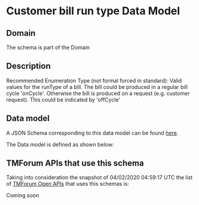 # Customer bill run type Data Model

## Domain

The  schema is part of the  Domain

## Description

Recommended Enumeration Type (not formal forced in standard): Valid values for the runType of a bill. The bill could be produced in a regular bill cycle &#x27;onCycle&#x27;. Otherwise the bill is produced on a request (e.g. customer request). This could be indicated by &#x27;offCycle&#x27;

## Data model

A JSON Schema corresponding to this data model can be found
[here](https://github.com/tmforum-rand/schemas/blob/candidates/Customer/CustomerBillRunType.schema.json).

The Data model is defined as shown below:





## TMForum APIs that use this schema

Taking into consideration the snapshot of 04/02/2020 04:59:17 UTC the list of [TMForum Open APIs](https://www.tmforum.org/open-apis/) that uses this schemas is:

Coming soon